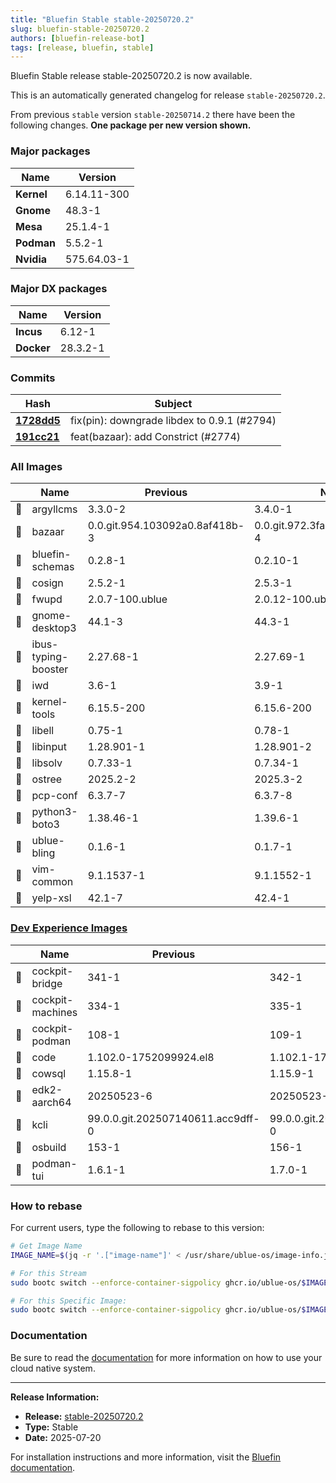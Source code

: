 ```yaml
---
title: "Bluefin Stable stable-20250720.2"
slug: bluefin-stable-20250720.2
authors: [bluefin-release-bot]
tags: [release, bluefin, stable]
---
```


Bluefin Stable release stable-20250720.2 is now available.

<!--truncate-->

This is an automatically generated changelog for release `stable-20250720.2`.

From previous `stable` version `stable-20250714.2` there have been the following changes. **One package per new version shown.**

### Major packages
| Name | Version |
| --- | --- |
| **Kernel** | 6.14.11-300 |
| **Gnome** | 48.3-1 |
| **Mesa** | 25.1.4-1 |
| **Podman** | 5.5.2-1 |
| **Nvidia** | 575.64.03-1 |

### Major DX packages
| Name | Version |
| --- | --- |
| **Incus** | 6.12-1 |
| **Docker** | 28.3.2-1 |

### Commits
| Hash | Subject |
| --- | --- |
| **[1728dd5](https://github.com/ublue-os/bluefin/commit/1728dd534b689d21102f3bfe58a024b9dbfbe22b)** | fix(pin): downgrade libdex to 0.9.1 (#2794) |
| **[191cc21](https://github.com/ublue-os/bluefin/commit/191cc2195386711de6091f0247b2867103737a0e)** | feat(bazaar): add Constrict (#2774) |

### All Images
| | Name | Previous | New |
| --- | --- | --- | --- |
| 🔄 | argyllcms | 3.3.0-2 | 3.4.0-1 |
| 🔄 | bazaar | 0.0.git.954.103092a0.8af418b-3 | 0.0.git.972.3fa6ddb7.7bca83c-4 |
| 🔄 | bluefin-schemas | 0.2.8-1 | 0.2.10-1 |
| 🔄 | cosign | 2.5.2-1 | 2.5.3-1 |
| 🔄 | fwupd | 2.0.7-100.ublue | 2.0.12-100.ublue |
| 🔄 | gnome-desktop3 | 44.1-3 | 44.3-1 |
| 🔄 | ibus-typing-booster | 2.27.68-1 | 2.27.69-1 |
| 🔄 | iwd | 3.6-1 | 3.9-1 |
| 🔄 | kernel-tools | 6.15.5-200 | 6.15.6-200 |
| 🔄 | libell | 0.75-1 | 0.78-1 |
| 🔄 | libinput | 1.28.901-1 | 1.28.901-2 |
| 🔄 | libsolv | 0.7.33-1 | 0.7.34-1 |
| 🔄 | ostree | 2025.2-2 | 2025.3-2 |
| 🔄 | pcp-conf | 6.3.7-7 | 6.3.7-8 |
| 🔄 | python3-boto3 | 1.38.46-1 | 1.39.6-1 |
| 🔄 | ublue-bling | 0.1.6-1 | 0.1.7-1 |
| 🔄 | vim-common | 9.1.1537-1 | 9.1.1552-1 |
| 🔄 | yelp-xsl | 42.1-7 | 42.4-1 |

### [Dev Experience Images](https://docs.projectbluefin.io/bluefin-dx)
| | Name | Previous | New |
| --- | --- | --- | --- |
| 🔄 | cockpit-bridge | 341-1 | 342-1 |
| 🔄 | cockpit-machines | 334-1 | 335-1 |
| 🔄 | cockpit-podman | 108-1 | 109-1 |
| 🔄 | code | 1.102.0-1752099924.el8 | 1.102.1-1752598767.el8 |
| 🔄 | cowsql | 1.15.8-1 | 1.15.9-1 |
| 🔄 | edk2-aarch64 | 20250523-6 | 20250523-11 |
| 🔄 | kcli | 99.0.0.git.202507140611.acc9dff-0 | 99.0.0.git.202507170819.c6f1c4c-0 |
| 🔄 | osbuild | 153-1 | 156-1 |
| 🔄 | podman-tui | 1.6.1-1 | 1.7.0-1 |



### How to rebase
For current users, type the following to rebase to this version:
```bash
# Get Image Name
IMAGE_NAME=$(jq -r '.["image-name"]' < /usr/share/ublue-os/image-info.json)

# For this Stream
sudo bootc switch --enforce-container-sigpolicy ghcr.io/ublue-os/$IMAGE_NAME:stable

# For this Specific Image:
sudo bootc switch --enforce-container-sigpolicy ghcr.io/ublue-os/$IMAGE_NAME:stable-20250720.2
```

### Documentation
Be sure to read the [documentation](https://docs.projectbluefin.io/) for more information
on how to use your cloud native system.

---

**Release Information:**
- **Release:** [stable-20250720.2](https://github.com/ublue-os/bluefin/releases/tag/stable-20250720.2)
- **Type:** Stable
- **Date:** 2025-07-20

For installation instructions and more information, visit the [Bluefin documentation](https://docs.projectbluefin.io/).
